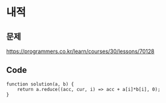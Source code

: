 내적
===

문제
---
https://programmers.co.kr/learn/courses/30/lessons/70128

Code
---
```
function solution(a, b) {
    return a.reduce((acc, cur, i) => acc + a[i]*b[i], 0);
}
```

